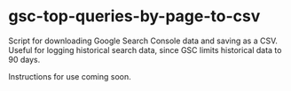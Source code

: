 # gsc-top-queries-by-page-to-csv
Script for downloading Google Search Console data and saving as a CSV.  Useful for logging historical search data, since GSC limits historical data to 90 days.

Instructions for use coming soon.
